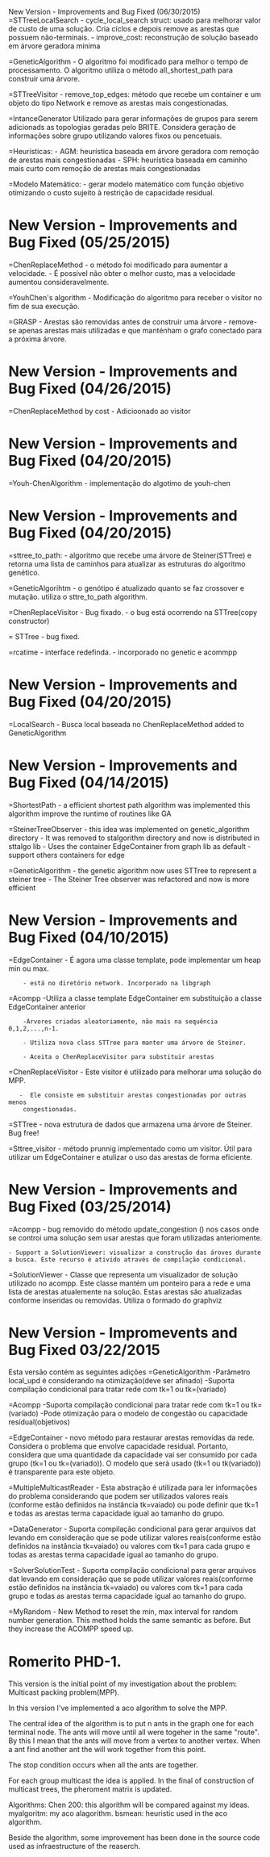 New Version - Improvements and Bug Fixed (06/30/2015)
=STTreeLocalSearch
	- cycle_local_search struct: usado para melhorar valor de
	custo de uma solução. Cria cíclos e depois remove as arestas que possuem 
	não-terminais.
	- improve_cost: reconstrução de solução baseado em árvore geradora mínima

=GeneticAlgorithm
	- O algoritmo foi modificado para melhor o tempo de processamento.
	O algoritmo utiliza o método all_shortest_path para construir uma árvore.

=STTreeVisitor
	- remove_top_edges: método que recebe um container e um objeto do tipo 
	Network e remove as arestas mais congestionadas.

=IntanceGenerator
	Utilizado para gerar informações de grupos para serem adicionads as
	topologias geradas pelo BRITE. Considera geração de informações sobre
	grupo utilizando valores fixos ou pencetuais.

=Heurísticas:
	- AGM: heurística baseada em árvore geradora com remoção de arestas mais congestionadas
	- SPH: heurística baseada em caminho mais curto com remoção de arestas mais congestionadas

=Modelo Matemático:
	- gerar modelo matemático com função objetivo otimizando o custo sujeito à restrição de capacidade
	residual.


New Version - Improvements and Bug Fixed (05/25/2015)
========================================================
=ChenReplaceMethod
	- o método foi modificado para aumentar a velocidade.
	- É possível não obter o melhor custo, mas a velocidade
	aumentou consideravelmente.

=YouhChen's algorithm
	- Modificação do algoritmo para receber o visitor no fim
	de sua execução.

=GRASP
	- Arestas são removidas antes de construir uma árvore
	- remove-se apenas arestas mais utilizadas e que manténham
	o grafo conectado para a próxima árvore.


New Version - Improvements and Bug Fixed (04/26/2015)
========================================================
=ChenReplaceMethod by cost
	- Adicioonado ao visitor

New Version - Improvements and Bug Fixed (04/20/2015)
========================================================
=Youh-ChenAlgorithm
	- implementação do algotimo de youh-chen

New Version - Improvements and Bug Fixed (04/20/2015)
=========================================================
=sttree_to_path:
	- algoritmo que recebe uma árvore de Steiner(STTree)
	e retorna uma lista de caminhos para atualizar
	as estruturas do algoritmo genético.

=GeneticAlgorihtm
	- o genótipo é atualizado quanto se faz crossover
	e mutação.
	utiliza o sttre_to_path algorithm.

=ChenReplaceVisitor
	- Bug fixado.
	- o bug está ocorrendo na STTree(copy constructor)

= STTree
	- bug fixed.

=rcatime
	- interface redefinda.
	- incorporado no genetic e acommpp

New Version - Improvements and Bug Fixed (04/20/2015)
=========================================================
=LocalSearch
	- Busca local baseada no ChenReplaceMethod added
	to GeneticAlgorithm

New Version - Improvements and Bug Fixed (04/14/2015)
=========================================================
=ShortestPath
	- a efficient shortest path algorithm was implemented
	this algorithm improve the runtime of routines like GA

=SteinerTreeObserver
	- this idea was implemented on genetic_algorithm directory
	- It was removed to stalgorithm directory and now is distributed
	in sttalgo lib
	- Uses the container EdgeContainer from graph lib as default
	- support others containers for edge

=GeneticAlgorithm
	- the genetic algorithm now uses STTree to represent a steiner tree
	- The Steiner Tree observer was refactored and now is more efficient


New Version - Improvements and Bug Fixed (04/10/2015)
==========================================================
=EdgeContainer
        - É agora uma classe template, pode implementar um heap min ou max.

        - está no diretório network. Incorporado na libgraph

=Acompp
        -Utiliza a classe template EdgeContainer em substituição a classe EdgeContainer
        anterior

        -Árvores criadas aleatoriamente, não mais na sequência 0,1,2,...,n-1.

        - Utiliza nova class STTree para manter uma árvore de Steiner.

        - Aceita o ChenReplaceVisitor para substituir arestas

=ChenReplaceVisitor
        - Este visitor é utilizado para melhorar uma solução do MPP.

       -  Ele consiste em substituir arestas congestionadas por outras menos
        congestionadas.

=STTree
        - nova estrutura de dados que armazena uma árvore de Steiner. Bug free!

=Sttree_visitor
        - método prunnig implementado como um visitor. Útil para utilizar um
        EdgeContainer e atulizar o uso das arestas de forma eficiente.


New Version - Improvements and Bug Fixed (03/25/2014)
===========================================================
=Acompp
	- bug removido do método update_congestion () nos casos
	onde se controi uma solução sem usar arestas que foram utilizadas
	anteriomente.

	- Support a SolutionViewer: visualizar a construção das ároves durante
	a busca. Este recurso é ativido através de compilação condicional.

	

=SolutionViewer
	- Classe que representa um visualizador de solução utilizado no acompp.
	Este classe mantém um ponteiro para a rede e uma lista de arestas atualemente
	na solução. Estas arestas são atualizadas conforme inseridas ou removidas.
	Utiliza o formado do graphviz



New Version - Impromevents and Bug Fixed 03/22/2015 
============================================================
Esta versão contém as seguintes adições
=GeneticAlgorithm
	-Parâmetro local_upd é considerando na otimização(deve ser afinado)
	-Suporta compilação condicional para tratar rede com tk=1 ou tk=(variado)
	
=Acompp
	-Suporta compilação condicional para tratar rede com tk=1 ou tk=(variado)
	-Pode otimização para o modelo de congestão ou capacidade residual(objetivos)

=EdgeContainer
	- novo método para restaurar arestas removidas da rede. Considera o problema
	que envolve capacidade residual. Portanto, considera que uma quantidade da
	capacidade vai ser consumido por cada grupo (tk=1 ou tk=(variado)). O modelo
	que será usado (tk=1 ou tk(variado)) é transparente para este objeto.

=MultipleMulticastReader
	- Esta abstração é utilizada para ler informações do problema considerando que
	podem ser utilizados valores reais (conforme estão definidos na instância tk=vaiado)
	ou pode definir que tk=1 e todas as arestas terma capacidade igual ao tamanho 
	do grupo.


=DataGenerator
	- Suporta compilação condicional para gerar arquivos dat levando em consideração
	que se pode utilizar valores reais(conforme estão definidos na instância tk=vaiado)
	ou valores com tk=1 para cada grupo e todas as arestas terma capacidade igual ao tamanho 
        do grupo.

=SolverSolutionTest
	- Suporta compilação condicional para gerar arquivos dat levando em consideração
        que se pode utilizar valores reais(conforme estão definidos na instância tk=vaiado)
        ou valores com tk=1 para cada grupo e todas as arestas terma capacidade igual ao tamanho
        do grupo.

=MyRandom
	- New Method to reset the min, max interval for random number generation.
	This method holds the same semantic as before. But they increase the ACOMPP
	speed up.


Romerito PHD-1.
=======

This version is the initial point of my investigation
about the problem: Multicast packing problem(MPP).

In this version I've implemented a aco algorithm to solve
the MPP.

The central idea of the algorithm is to put n ants in the graph
one for each terminal node. The ants will move until all were 
togeher in the same "route". By this I mean that the ants will
move from a vertex to another vertex. When a ant find another 
ant the will work together from this point. 

The stop condition occurs when all the ants are together.

For each group multicast the idea is applied. In the final
of construction of multicast trees, the pheroment matrix is updated.

Algorithms:
	Chen 200: this algorithm will be compared against my ideas.
	myalgoritm: my aco alagorithm.
	bsmean: heuristic used in the aco algorithm.

Beside the algorithm, some improvement has been done in the source
code used as infraestructure of the reaserch. 

